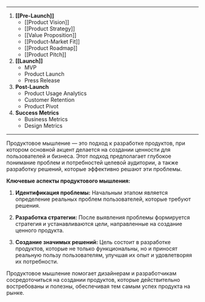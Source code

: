 
---
1. **[[Pre-Launch]]**
   - [[Product Vision]]
   - [[Product Strategy]]
   - [[Value Proposition]]
   - [[Product-Market Fit]]
   - [[Product Roadmap]]
   - [[Product Pitch]]
2. **[[Launch]]**
   - MVP
   - Product Launch
   - Press Release
3. **Post-Launch**
   - Product Usage Analytics
   - Customer Retention
   - Product Pivot
4. **Success Metrics**
   - Business Metrics
   - Design Metrics
---
Продуктовое мышление — это подход к разработке продуктов, при котором основной акцент делается на создании ценности для пользователей и бизнеса. Этот подход предполагает глубокое понимание проблем и потребностей целевой аудитории, а также разработку решений, которые эффективно решают эти проблемы.

**Ключевые аспекты продуктового мышления:**

1. **Идентификация проблемы:** Начальным этапом является определение реальных проблем пользователей, которые требуют решения.
    
2. **Разработка стратегии:** После выявления проблемы формируется стратегия и устанавливаются цели, направленные на создание ценного продукта.
    
3. **Создание значимых решений:** Цель состоит в разработке продуктов, которые не только функциональны, но и приносят реальную пользу пользователям, улучшая их опыт и удовлетворяя их потребности.
    

Продуктовое мышление помогает дизайнерам и разработчикам сосредоточиться на создании продуктов, которые действительно востребованы и полезны, обеспечивая тем самым успех продукта на рынке.
